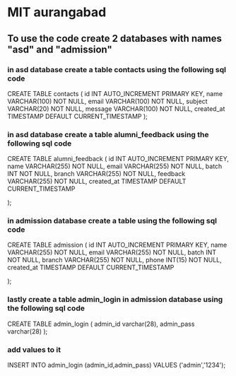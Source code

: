 # MIT aurangabad    

## To use the code create 2 databases with names "asd" and "admission"
### in asd database create a table contacts using the following sql code

CREATE TABLE contacts (
  id INT AUTO_INCREMENT PRIMARY KEY,
  name VARCHAR(100) NOT NULL,
  email VARCHAR(100) NOT NULL,
  subject VARCHAR(20) NOT NULL,
  message VARCHAR(100) NOT NULL,
  created_at TIMESTAMP DEFAULT CURRENT_TIMESTAMP
);

### in asd database create a table alumni_feedback using the following sql code

CREATE TABLE alumni_feedback (
    id INT AUTO_INCREMENT PRIMARY KEY,
    name VARCHAR(255) NOT NULL,
    email VARCHAR(255) NOT NULL,
    batch INT NOT NULL,
    branch VARCHAR(255) NOT NULL,
    feedback VARCHAR(255) NOT NULL,
    created_at TIMESTAMP DEFAULT CURRENT_TIMESTAMP

);


### in admission database create a table using the following sql code

CREATE TABLE admission (
    id INT AUTO_INCREMENT PRIMARY KEY,
    name VARCHAR(255) NOT NULL,
    email VARCHAR(255) NOT NULL,
    batch INT NOT NULL,
    branch VARCHAR(255) NOT NULL,
    phone INT(15) NOT NULL,
    created_at TIMESTAMP DEFAULT CURRENT_TIMESTAMP

);
### lastly create a table admin_login in admission database using the following sql code
CREATE TABLE admin_login (
	admin_id varchar(28),
	admin_pass varchar(28)
);
### add values to it
INSERT INTO admin_login (admin_id,admin_pass)
VALUES
('admin','1234');
